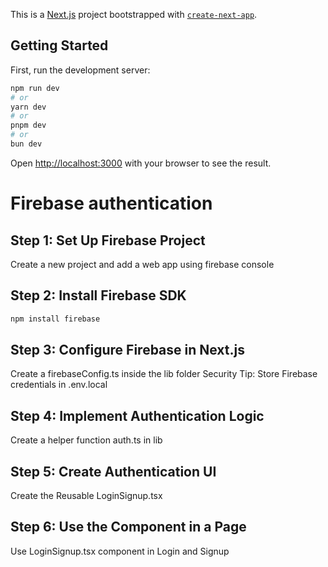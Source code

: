 This is a [Next.js](https://nextjs.org) project bootstrapped with [`create-next-app`](https://nextjs.org/docs/app/api-reference/cli/create-next-app).

## Getting Started

First, run the development server:

```bash
npm run dev
# or
yarn dev
# or
pnpm dev
# or
bun dev
```

Open [http://localhost:3000](http://localhost:3000) with your browser to see the result.

# Firebase authentication

## Step 1: Set Up Firebase Project
Create a new project and add a web app using firebase console

## Step 2: Install Firebase SDK

```bash
npm install firebase
```

## Step 3: Configure Firebase in Next.js
Create a firebaseConfig.ts inside the lib folder
Security Tip: Store Firebase credentials in .env.local

## Step 4: Implement Authentication Logic
Create a helper function auth.ts in lib

## Step 5: Create Authentication UI
Create the Reusable LoginSignup.tsx

## Step 6: Use the Component in a Page
Use LoginSignup.tsx component in Login and Signup 